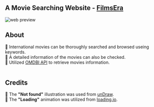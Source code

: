 ## A Movie Searching Website - [FilmsEra](https://films-era.vercel.app)

![web preview](./src/img/website_demo.gif)

## About
🔰 International movies can be thoroughly searched and browsed useing keywords.<br>
🔰 A detailed information of the movies can also be checked.<br>
🔰 Utilized [OMDBI API](http://www.omdbapi.com/) to retrieve movies information. <br>
<br>
## Credits
🔰 The **"Not found"** illustration was used from [unDraw](https://undraw.co/).<br>
🔰 The **"Loading"** animation was utilized from [loading.io](https://loading.io/).<br>


